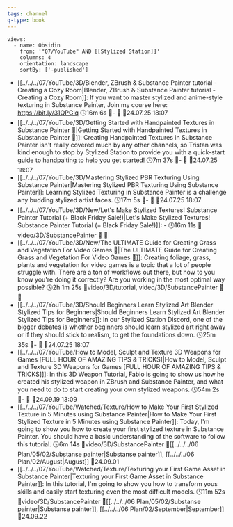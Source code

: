 ```yaml
---
tags: channel
q-type: book
---
```

```page-gallery
views:
  - name: Obsidin
    from: '"07/YouTube" AND [[Stylized Station]]'
    columns: 4
    orientation: landscape
    sortBy: ['-published']
```
- [[../../../07/YouTube/3D/Blender, ZBrush & Substance Painter tutorial - Creating a Cozy Room|Blender, ZBrush & Substance Painter tutorial - Creating a Cozy Room]]:  If you want to master stylized and anime-style texturing in Substance Painter, Join my course here: https://bit.ly/31QPGlq 🕓16m 6s 📍\- 📝 📌24.07.25 18:07
- [[../../../07/YouTube/3D/Getting Started with Handpainted Textures in Substance Painter 🎨|Getting Started with Handpainted Textures in Substance Painter 🎨]]:  Creating Handpainted Textures in Substance Painter isn't really covered much by any other channels, so Tristan was kind enough to stop by Stylized Station to provide you with a quick-start guide to handpaiting to help you get started! 🕓7m 37s 📍\- 📝 📌24.07.25 18:07
- [[../../../07/YouTube/3D/Mastering Stylized PBR Texturing Using Substance Painter|Mastering Stylized PBR Texturing Using Substance Painter]]:  Learning Stylized Texturing in Substance Painter is a challenge any budding stylized artist faces. 🕓17m 5s 📍\- 📝 📌24.07.25 18:07
- [[../../../07/YouTube/3D/New/Let's Make Stylized Textures! Substance Painter Tutorial (+ Black Friday Sale!)|Let's Make Stylized Textures! Substance Painter Tutorial (+ Black Friday Sale!)]]:  \- 🕓16m 11s 📍video/3D/SubstancePainter 📝 📌
- [[../../../07/YouTube/3D/New/The ULTIMATE Guide for Creating Grass and Vegetation For Video Games 🌱|The ULTIMATE Guide for Creating Grass and Vegetation For Video Games 🌱]]:  Creating foliage, grass, plants and vegetation for video games is a topic that a lot of people struggle with. There are a ton of workflows out there, but how to you know you're doing it correctly? Are you working in the most optimal way possible? 🕓2h 1m 25s 📍video/3D/tutorial, video/3D/SubstancePainter 📝 📌
- [[../../../07/YouTube/3D/Should Beginners Learn Stylized Art Blender Stylized Tips for Beginners|Should Beginners Learn Stylized Art Blender Stylized Tips for Beginners]]:  In our Stylized Station Discord, one of the bigger debates is whether beginners should learn stylized art right away or if they should stick to realism, to get the foundations down. 🕓25m 35s 📍\- 📝 📌24.07.25 18:07
- [[../../../07/YouTube/How to Model, Sculpt and Texture 3D Weapons for Games [FULL HOUR OF AMAZING TIPS & TRICKS]|How to Model, Sculpt and Texture 3D Weapons for Games [FULL HOUR OF AMAZING TIPS & TRICKS]]]:  In this 3D Weapon Tutorial, Fabio is going to show us how he created his stylized weapon in ZBrush and Substance Painter, and what you need to do to start creating your own stylized weapons. 🕓54m 2s 📍\- 📝 📌24.09.19 13:09
- [[../../../07/YouTube/Watched/Texture/How to Make Your First Stylized Texture in 5 Minutes using Substance Painter|How to Make Your First Stylized Texture in 5 Minutes using Substance Painter]]:  Today, I'm going to show you how to create your first stylized texture in Substance Painter. You should have a basic understanding of the software to follow this tutorial. 🕓6m 14s 📍video/3D/SubstancePainter 📝[[../../../06 Plan/05/02/Substanse painter|Substanse painter]], [[../../../06 Plan/02/August|August]] 📌24.09.01
- [[../../../07/YouTube/Watched/Texture/Texturing your First Game Asset in Substance Painter|Texturing your First Game Asset in Substance Painter]]:  In this tutorial, I'm going to show you how to transform yous skills and easily start texturing even the most difficult models. 🕓11m 52s 📍video/3D/SubstancePainter 📝[[../../../06 Plan/05/02/Substanse painter|Substanse painter]], [[../../../06 Plan/02/September|September]] 📌24.09.22
